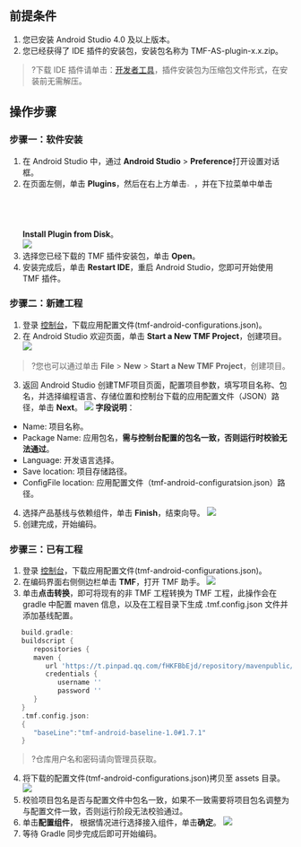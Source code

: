 ## 前提条件
1. 您已安装 Android Studio 4.0 及以上版本。
2. 您已经获得了 IDE 插件的安装包，安装包名称为 TMF-AS-plugin-x.x.zip。
>?下载 IDE 插件请单击：[开发者工具](https://tmf-warehouse-1257849200.cos.ap-beijing.myqcloud.com/tmf/ide/TMF-AS-plugin.zip)，插件安装包为压缩包文件形式，在安装前无需解压。

## 操作步骤

### 步骤一：软件安装
1. 在 Android Studio 中，通过 **Android Studio** > **Preference**打开设置对话框。
2. 在页面左侧，单击 **Plugins**，然后在右上方单击<img src="https://qcloudimg.tencent-cloud.cn/raw/e618f71cd3c5384c31735f3354a2c805.png" width="2%"> ，并在下拉菜单中单击 **Install Plugin from Disk**。  
![](https://qcloudimg.tencent-cloud.cn/raw/fcd3ebc926d99ac2030545568852947d.png)
3. 选择您已经下载的 TMF 插件安装包，单击 **Open**。
4. 安装完成后，单击 **Restart IDE**，重启 Android Studio，您即可开始使用 TMF 插件。


### 步骤二：新建工程
1. 登录 [控制台](https://console.cloud.tencent.com/tmf)，下载应用配置文件(tmf-android-configurations.json)。
2. 在 Android Studio 欢迎页面，单击 **Start a New TMF Project**，创建项目。   
![](https://qcloudimg.tencent-cloud.cn/raw/f3dcddf0549f71a9d42aefb03f69969d.png)
>?您也可以通过单击 **File** > **New** > **Start a New TMF Project**，创建项目。
>
3. 返回 Android Studio 创建TMF项目页面，配置项目参数，填写项目名称、包名，并选择编程语言、存储位置和控制台下载的应用配置文件（JSON）路径，单击 **Next**。
![](https://qcloudimg.tencent-cloud.cn/raw/bb3352ee185c5b70776226bcb0180edc.png)
**字段说明**：
  - Name: 项目名称。
  - Package Name: 应用包名，**需与控制台配置的包名一致，否则运行时校验无法通过**。
  - Language: 开发语言选择。
  - Save location: 项目存储路径。
  - ConfigFile location: 应用配置文件（tmf-android-configuratsion.json）路径。
4. 选择产品基线与依赖组件，单击 **Finish**，结束向导。
![](https://qcloudimg.tencent-cloud.cn/raw/201d9618f5ef1fca46a9dfbc38d380ab.png)
5. 创建完成，开始编码。


### 步骤三：已有工程
1. 登录 [控制台](https://console.cloud.tencent.com/tmf)，下载应用配置文件(tmf-android-configurations.json)。
2. 在编码界面右侧侧边栏单击 **TMF**，打开 TMF 助手。
![](https://qcloudimg.tencent-cloud.cn/raw/ac1628da1f1126aca4fb91b6855492ce.png)
3. 单击**点击转换**，即可将现有的非 TMF 工程转换为 TMF 工程，此操作会在 gradle 中配置 maven 信息，以及在工程目录下生成 .tmf.config.json 文件并添加基线配置。
```groovy
   build.gradle:
   buildscript {
      repositories {
      maven {
         url 'https://t.pinpad.qq.com/fHKFBbEjd/repository/mavenpublic/'
         credentials {
            username ''
            password ''
      }
   }
   .tmf.config.json:
   {
      "baseLine":"tmf-android-baseline-1.0#1.7.1"
   }
```
>?仓库用户名和密码请向管理员获取。
>
4. 将下载的配置文件(tmf-android-configurations.json)拷贝至 assets 目录。
![](https://qcloudimg.tencent-cloud.cn/raw/c768f103a1711f83f03520a73180ff15.png)
5. 校验项目包名是否与配置文件中包名一致，如果不一致需要将项目包名调整为与配置文件一致，否则运行阶段无法校验通过。
6. 单击**配置组件**， 根据情况进行选择接入组件，单击**确定**。
![](https://qcloudimg.tencent-cloud.cn/raw/3b035146a03a44cdb9bce5e166be7a0e.png)
7. 等待 Gradle 同步完成后即可开始编码。
